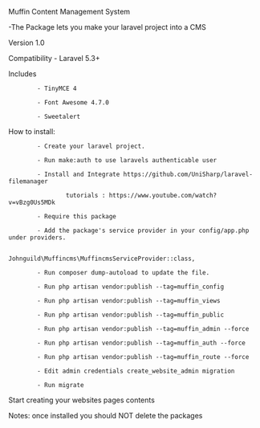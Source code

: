 Muffin Content Management System

 -The Package lets you make your laravel project into a CMS 

Version 1.0

Compatibility - Laravel 5.3+

Includes

			- TinyMCE 4

			- Font Awesome 4.7.0

			- Sweetalert

How to install:

			- Create your laravel project.

			- Run make:auth to use laravels authenticable user

			- Install and Integrate https://github.com/UniSharp/laravel-filemanager

					tutorials : https://www.youtube.com/watch?v=vBzg0Us5MDk

			- Require this package

			- Add the package's service provider in your config/app.php under providers.

						Johnguild\Muffincms\MuffincmsServiceProvider::class,

			- Run composer dump-autoload to update the file.

			- Run php artisan vendor:publish --tag=muffin_config

			- Run php artisan vendor:publish --tag=muffin_views

			- Run php artisan vendor:publish --tag=muffin_public

			- Run php artisan vendor:publish --tag=muffin_admin --force

			- Run php artisan vendor:publish --tag=muffin_auth --force

			- Run php artisan vendor:publish --tag=muffin_route --force

			- Edit admin credentials create_website_admin migration

			- Run migrate



Start creating your websites pages contents


Notes: once installed you should NOT delete the packages




